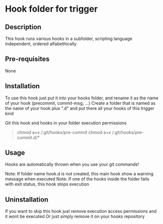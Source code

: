 # Hook folder for trigger

## Description
This hook runs various hooks in a subfolder, scripting language independent, ordered alfabethically

## Pre-requisites
None

## Installation
To use this hook just put it into your hooks folder, and rename it as the name of your hook (precommit, commit-msg, ...)
Create a folder that is named as the name of your hook plus ".d" and put there all your hooks of this trigger kind

Git this hook and hooks in your folder execution permissions
> chmod a+x /.git/hooks/pre-commit
> chmod a+x /.git/hooks/pre-commit.d/*

## Usage
Hooks are automatically thrown when you use your git commands!

Note: If folder name hook.d is not created, this main hook show a warning message when executed
Note: If one of the hooks inside the folder fails with exit status, this hook stops execution

## Uninstallation
If you want to skip this hook just remove execution access permissions and it wont be executed
Or just simply remove it on your hooks repository
